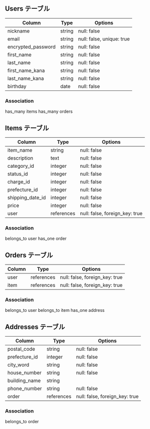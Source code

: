 ## Users テーブル

|Column            |Type   |Options                  |
|------------------|-------|-------------------------|
|nickname          |string |null: false              |
|email             |string |null: false, unique: true|
|encrypted_password|string |null: false              |
|first_name        |string |null: false              |
|last_name         |string |null: false              |
|first_name_kana   |string |null: false              |
|last_name_kana    |string |null: false              |
|birthday          |date   |null: false              |



### Association
has_many items
has_many orders


## Items テーブル

|Column                 |Type       |Options                        |
|-----------------------|-----------|-------------------------------|
|item_name              |string     |null: false                    |
|description            |text       |null: false                    |
|category_id            |integer    |null: false                    |
|status_id              |integer    |null: false                    |
|charge_id              |integer    |null: false                    |
|prefecture_id          |integer    |null: false                    |
|shipping_date_id       |integer    |null: false                    |
|price                  |integer    |null: false                    |
|user                   |references |null: false, foreign_key: true |



### Association
belongs_to user
has_one order


## Orders テーブル

|Column |Type      |Options                        |
|-------|----------|-------------------------------|
|user   |references|null: false, foreign_key: true |
|item   |references|null: false, foreign_key: true |

### Association
belongs_to user
belongs_to item
has_one address


## Addresses テーブル

|Column           |Type       |Options                        | 
|-----------------|-----------|-------------------------------|
|postal_code      |string     |null: false                    |
|prefecture_id    |integer    |null: false                    |
|city_word        |string     |null: false                    |
|house_number     |string     |null: false                    |
|building_name    |string     |                               |
|phone_number     |string     |null: false                    |
|order            |references |null: false, foreign_key: true |

### Association
belongs_to order